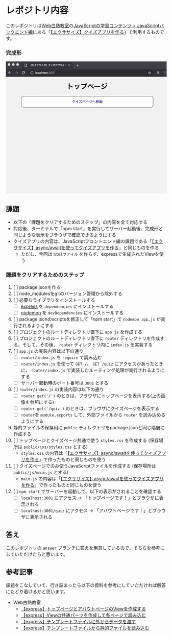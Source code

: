 # レポジトリ内容

このレポジトリは[Web白熱教室](https://tsuyopon.xyz/)の[JavaScriptの学習コンテンツ > JavaScriptバックエンド編](https://tsuyopon.xyz/learning-contents/web-dev/javascript/backend/)にある「[【エクササイズ】クイズアプリを作る](https://tsuyopon.xyz/learning-contents/web-dev/javascript/backend/js-excercise-for-backend-6/)」で利用するものです。


### 完成形

![完成形](./images/assignment.gif)

## 課題

- 以下の「課題をクリアするためのステップ」の内容を全て対応する
- 対応後、ターミナルで「npm start」を実行してサーバー起動後、完成形と同じような表示をブラウザで確認できるようにする
- クイズアプリの内容は、JavaScriptフロントエンド編の課題である「[【エクササイズ】async/awaitを使ってクイズアプリを作る](https://tsuyopon.xyz/learning-contents/web-dev/javascript/frontend/js-excercise-for-frontend-9/)」と同じものを作る
    - ただし、今回は `htmlファイル` を作らず、expressで生成されたViewを使う

### 課題をクリアするためのステップ

1. [ ] package.jsonを作る
1. [ ] node_modulesをgitのバージョン管理から除外する
1. [ ] 必要なライブラリをインストールする
    - [ ] [express](https://github.com/expressjs/express) を `dependencies` にインストールする
    - [ ] [nodemon](https://github.com/remy/nodemon) を `devDependencies` にインストールする
1. [ ] package.jsonのscriptsを修正して「npm start」で `nodemon app.js` が実行されるようにする
1. [ ] プロジェクトのルートディレクトリ直下に `app.js` を作成する
1. [ ] プロジェクトのルートディレクトリ直下に `router` ディレクトリを作成する。そして、その後、 `router` ディレクトリ内に `index.js` を実装する
1. [ ] `app.js` の実装内容は以下の通り
    - [ ] `router/index.js` を `require` で読み込む
    - [ ] `router/index.js` を使って `GET /`、 `GET /quiz` にアクセスがあったときに、 `router/index.js` で実装したルーティング処理が実行されるようにする
    - [ ] サーバー起動時のポート番号は `3001` とする
1. [ ] `router/index.js` の実装内容は以下の通り
    - [ ] `router.get('/')` のときは、ブラウザにトップページを表示する(上の画像を参照にする)
    - [ ] `router.get('/quiz')` のときは、ブラウザにクイズページを表示する
    - [ ] `router`を `module.exports` して、外部ファイルから `router` を読み込めるようにする
1. 静的ファイルの保存用に `public` ディレクトリをpackage.jsonと同じ階層に作成する
1. [ ] トップページとクイズページ共通で使う `styles.css` を作成する (保存場所は `public/css/styles.css` とする)
    - `styles.css` の内容は「[【エクササイズ】async/awaitを使ってクイズアプリを作る](https://tsuyopon.xyz/learning-contents/web-dev/javascript/frontend/js-excercise-for-frontend-9/)」で作ったものと同じものを使う
1. [ ] クイズページでのみ使うJavaScriptファイルを作成する (保存場所は `public/js/main.js` とする)
    - `main.js` の内容は「[【エクササイズ】async/awaitを使ってクイズアプリを作る](https://tsuyopon.xyz/learning-contents/web-dev/javascript/frontend/js-excercise-for-frontend-9/)」で作ったものと同じものを使う
1. [ ] `npm start` でサーバーを起動して、以下の表示がされることを確認する
    - [ ] `localhost:3001` にアクセス → 「トップページです！」とブラウザに表示される
    - [ ] `localhost:3001/quiz` にアクセス → 「アバウトページです！」とブラウザに表示される

## 答え

このレポジトリの `answer` ブランチに答えを用意しているので、そちらを参考にしていただけたらと思います。

## 参考記事

課題をこなしていて、行き詰まったら以下の資料を参考にしていただければ解答にたどり着けるかと思います。


- Web白熱教室
    - [【express】トップページとアバウトページのViewを作成する](https://tsuyopon.xyz/learning-contents/web-dev/javascript/backend/how-to-render-template-files-in-express/)
    - [【express】Viewの共通パーツを作成して各ページで読み込む](https://tsuyopon.xyz/learning-contents/web-dev/javascript/backend/how-to-load-partial-files-in-template-files/)
    - [【express】テンプレートファイルに外からデータを渡す](https://tsuyopon.xyz/learning-contents/web-dev/javascript/backend/how-to-pass-data-to-template-files-in-express/)
    - [【express】テンプレートファイルから静的ファイルを読み込む](https://tsuyopon.xyz/learning-contents/web-dev/javascript/backend/how-to-load-static-files-in-express/)